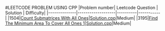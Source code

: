 #LEETCODE PROBLEM USING CPP
|Problem number| Leetcode  Question | Solution | Difficulty|
|--------------|-------------------|----------|-----------|
|1504|[Count Submatrices With All Ones](https://leetcode.com/problems/count-submatrices-with-all-ones/)|[Solution.cpp](1504_CountSubmatricesWithAllOnes/solution.cpp)|Medium|
|3195|[Find The Minimum Area To Cover All Ones 1](https://leetcode.com/problems/find-the-minimum-area-to-cover-all-ones-i/)|[Solution.cpp](3195_FindTheMinimumAreaToCoverAllOnes1/solution.cpp)|Medium|

